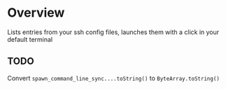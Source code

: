 # Overview

Lists entries from your ssh config files, launches them with a click in your default terminal

## TODO

Convert `spawn_command_line_sync....toString()` to `ByteArray.toString()`